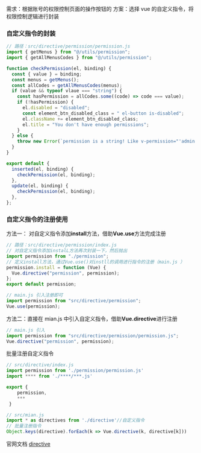 需求：根据账号的权限控制页面的操作按钮的
方案：选择 vue 的自定义指令，将权限控制逻辑进行封装

### 自定义指令的封装

```javascript
// 路径：src/directive/permission/permission.js
import { getMenus } from "@/utils/permission";
import { getAllMenusCodes } from "@/utils/permission";

function checkPermission(el, binding) {
  const { value } = binding;
  const menus = getMenus();
  const allCodes = getAllMenusCodes(menus);
  if (value && typeof vlaue === "string") {
    const hasPermission = allCodes.some((code) => code === value);
    if (!hasPermission) {
      el.disabled = "disabled";
      const element_btn_disabled_class = " el-button is-disabled";
      el.className += element_btn_disabled_class;
      el.title = "You don't have enough permissions";
    }
  } else {
    throw new Error(`permission is a string! Like v-permission="'admin'"`);
  }
}

export default {
  inserted(el, binding) {
    checkPermission(el, binding);
  },
  update(el, binding) {
    checkPermission(el, binding);
  },
};
```

### 自定义指令的注册使用

方法一： 对自定义指令添加**install**方法，借助**Vue.use**方法完成注册

```javascript
// 路径：src/directive/permission/index.js
// 对自定义指令添加instalL方法再次封装一下，然后抛出
import permission from "./permission";
// 定义install方法，通过Vue.use()对instll的调用进行指令的注册（main.js ）
permission.install = function (Vue) {
  Vue.directive("permission", permission);
};
export default permission;
```

```javascript
// main.js 引入注册即可
import permission from "src/directive/permission";
Vue.use(permission);
```

方法二：直接在 mian.js 中引入自定义指令，借助**Vue.directive**进行注册

```javascript
// main.js 引入
import permission from "src/directive/permission/permission.js";
Vue.directive("permission", permission);
```

批量注册自定义指令

```javascript
// src/directive/index.js
import permission from './permission/permission.js'
import **** from './****/***.js'

export {
	permission,
	***
 }

// src/mian.js
import * as directives from './directive'//自定义指令
// 批量注册指令
Object.keys(directive).forEach(k => Vue.directive(k, directive[k]))
```

官网文档 [directive](https://cn.vuejs.org/v2/guide/custom-directive.html#%E7%AE%80%E4%BB%8B)

